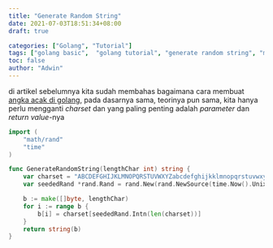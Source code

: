 ```yaml
---
title: "Generate Random String"
date: 2021-07-03T18:51:34+08:00
draft: true

categories: ["Golang", "Tutorial"]
tags: ["golang basic",  "golang tutorial", "generate random string", "membuat huruf acak"]
toc: false
author: "Adwin"
---
```


di artikel sebelumnya kita sudah membahas bagaimana cara membuat [angka acak di golang](https://blog.cryppy.xyz/article/generate-random-number/), pada dasarnya sama, teorinya pun sama, kita hanya perlu mengganti _charset_ dan yang paling  penting adalah *parameter* dan *return value*-nya

```go
import (
	"math/rand"
	"time"
)

func GenerateRandomString(lengthChar int) string {
	var charset = "ABCDEFGHIJKLMNOPQRSTUVWXYZabcdefghijkklmnopqrstuvwxyz"
	var seededRand *rand.Rand = rand.New(rand.NewSource(time.Now().UnixNano()))

	b := make([]byte, lengthChar)
	for i := range b {
		b[i] = charset[seededRand.Intn(len(charset))]
	}
	return string(b)
}
```
